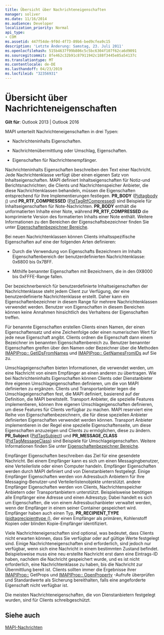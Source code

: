```yaml
---
title: Übersicht über Nachrichteneigenschaften
manager: soliver
ms.date: 11/16/2014
ms.audience: Developer
localization_priority: Normal
api_type:
- COM
ms.assetid: 447f54de-9f0d-4f73-89b6-bed9cfea9c15
description: 'Letzte Änderung: Samstag, 23. Juli 2011'
ms.openlocfilehash: 515b4637f99b806c5c5bc6304f107f62ca6d9091
ms.sourcegitcommit: 8fe462c32b91c87911942c188f3445e85a54137c
ms.translationtype: MT
ms.contentlocale: de-DE
ms.lasthandoff: 04/23/2019
ms.locfileid: "32356931"
---
```

# <a name="message-properties-overview"></a>Übersicht über Nachrichteneigenschaften

  
  
**Gilt für**: Outlook 2013 | Outlook 2016 
  
MAPI unterteilt Nachrichteneigenschaften in drei Typen:
  
- Nachrichteninhalts Eigenschaften.
    
- Nachrichtenübermittlung oder Umschlag, Eigenschaften.
    
- Eigenschaften für Nachrichtenempfänger.
    
Nachrichteninhalts Eigenschaften beschreiben den Text einer Nachricht. Jede Nachrichtenklasse verfügt über einen eigenen Satz von Inhaltseigenschaften. MAPI definiert Inhaltseigenschaften für Notiz-und Berichtsnachrichten; die Clients und Nachrichtenspeicher Anbieter, die diese Nachrichtenklassen behandeln, müssen die Eigenschaften entsprechend für Ihre Implementierungen festlegen. **PR_BODY** ([Pidtagbody (](pidtagbody-canonical-property.md)) und **PR_RTF_COMPRESSED** ([PidTagRtfCompressed](pidtagrtfcompressed-canonical-property.md)) sind Beispiele für Inhaltseigenschaften für Note-Nachrichten. **PR_BODY** enthält die unformatierten Inhalte einer Note, während **PR_RTF_COMPRESSED** die komprimierte Version des formatierten Inhalts einer Note enthält. Weitere Informationen zu den Bereichen der Eigenschaftsbezeichner finden Sie unter [Eigenschaftenbezeichner Bereiche](property-identifier-ranges.md).
  
Bei neuen Nachrichtenklassen können Clients inhaltsspezifische Eigenschaften auf eine der folgenden Arten definieren:
  
- Durch die Verwendung von Eigenschafts Bezeichnern im Inhalts Eigenschaftenbereich der benutzerdefinierten Nachrichtenklasse: 0x6800 bis 0x7BFF.
    
- Mithilfe benannter Eigenschaften mit Bezeichnern, die in den 0X8000 bis 0xFFFE-Range fallen.
    
Der bezeichnerbereich für benutzerdefinierte Inhaltseigenschaften der Nachrichtenklasse steht jedem Client zur Verfügung, der eine benutzerdefinierte Nachrichtenklasse erstellt. Daher kann ein Eigenschaftenbezeichner in diesem Range für mehrere Nachrichtenklassen verwendet werden. Benutzer von Eigenschaften in diesem Bereichen können keine Annahmen hinsichtlich des Verhaltens der Eigenschaften treffen. 
  
Für benannte Eigenschaften erstellen Clients einen Namen, der einen Eigenschaftensatz und eine Zeichenfolge oder einen numerischen Wert für jede neue Eigenschaft angibt. Clients ordnen die Eigenschaft dann einem Bezeichner im benannten Eigenschaftenbereich zu. Benutzer benannter Eigenschaften greifen über den Namen oder Bezeichner über die Methoden [IMAPIProp:: GetIDsFromNames](imapiprop-getidsfromnames.md) und [IMAPIProp:: GetNamesFromIDs](imapiprop-getnamesfromids.md) auf Sie zu. 
  
Umschlageigenschaften bieten Informationen, die verwendet werden, um eine Nachricht von einem Empfänger an einen anderen zu übertragen. Wie bei Nachrichteninhalts Eigenschaften können Clients oder Dienstanbieter Ihre eigenen Umschlageigenschaften definieren, um die von MAPI definierten zu ergänzen. Clients und Transportanbieter legen die Umschlageigenschaften fest, die MAPI definiert, basierend auf der Definition, die MAPI bereitstellt. Transport Anbieter, die spezielle Features implementieren, können Ihre eigenen Umschlageigenschaften definieren, um diese Features für Clients verfügbar zu machen. MAPI reserviert eine Reihe von Eigenschaftenbezeichnern, die für diese speziellen Anbieter definierten Eigenschaften verwendet werden können. Transport Anbieter implementieren in der Regel eine spezielle Eigenschaftenseite, um diese Eigenschaften anzuzeigen und Clients zu ermöglichen, diese zu ändern. **PR_Subject** ([PidTagSubject](pidtagsubject-canonical-property.md)) und **PR_MESSAGE_CLASS** ([PidTagMessageClass](pidtagmessageclass-canonical-property.md)) sind Beispiele für Umschlageigenschaften. Weitere Informationen finden Sie unter [Eigenschaftenbezeichner Bereiche](property-identifier-ranges.md).
  
Empfänger Eigenschaften beschreiben das Ziel für eine gesendete Nachricht. Bei einem Empfänger kann es sich um einen Messagingbenutzer, eine Verteilerliste oder einen Computer handeln. Empfänger Eigenschaften werden durch MAPI definiert und von Dienstanbietern festgelegt. Einige Empfänger Eigenschaften werden von Adressbuch Anbietern für Ihre Messaging-Benutzer-und Verteilerlistenobjekte unterstützt. andere Empfänger Eigenschaften werden von Clients, Nachrichtenspeicher Anbietern oder Transportanbietern unterstützt. Beispielsweise benötigen alle Empfänger eine Adresse und einen Adresstyp; Dabei handelt es sich um Eigenschaften, die von einem Adressbuchanbieter verwaltet werden, wenn der Empfänger in einem seiner Container gespeichert wird. Empfänger haben auch einen Typ, **PR_RECIPIENT_TYPE** ([pidtagrecipienttype (](pidtagrecipienttype-canonical-property.md)), der einen Empfänger als primären, Kohlenstoff Kopien oder blinden Kopie-Empfänger identifiziert.
  
Viele Nachrichteneigenschaften sind optional, was bedeutet, dass Clients nicht erwarten können, dass Sie verfügbar oder auf gültige Werte festgelegt sind. Einige Nachrichteneigenschaften sind erforderlich, sind jedoch nur verfügbar, wenn sich eine Nachricht in einem bestimmten Zustand befindet. Beispielsweise muss eine neu erstellte Nachricht erst dann eine Eintrags-ID haben, nachdem die Nachricht gespeichert wurde, und es ist nicht erforderlich, eine Nachrichtenklasse zu haben, bis die Nachricht zur Übermittlung bereit ist. Clients sollten immer die Ergebnisse ihrer [IMAPIProp::](imapiprop-getprops.md) GetProps und [IMAPIProp:: OpenProperty](imapiprop-openproperty.md) -Aufrufe überprüfen und Standardwerte als Sicherung bereithalten, falls eine angeforderte Eigenschaft nicht verfügbar ist. 
  
Die meisten Nachrichteneigenschaften, die von Dienstanbietern festgelegt wurden, sind für Clients schreibgeschützt. 
  
## <a name="see-also"></a>Siehe auch



[MAPI-Nachrichten](mapi-messages.md)

